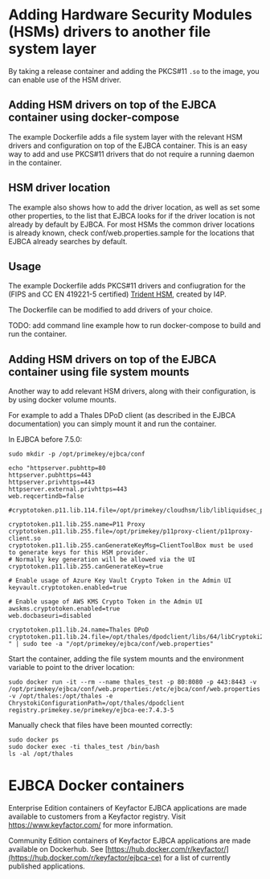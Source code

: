 # Adding Hardware Security Modules (HSMs) drivers to another file system layer

By taking a release container and adding the PKCS#11 `.so` to the image, you can enable use of the HSM driver.

## Adding HSM drivers on top of the EJBCA container using docker-compose

The example Dockerfile adds a file system layer with the relevant HSM drivers and configuration on top of the EJBCA container. This is an easy way to add and use PKCS#11 drivers that do not require a running daemon in the container.

## HSM driver location
The example also shows how to add the driver location, as well as set some other properties, to the list that EJBCA looks for if the driver location is not already by default by EJBCA. 
For most HSMs the common driver locations is already known, check conf/web.properties.sample for the locations that EJBCA already searches by default.

## Usage

The example Dockerfile adds PKCS#11 drivers and confiugration for the (FIPS and CC EN 419221-5 certified) [Trident HSM](https://www.i4p.com/), created by I4P. 

The Dockerfile can be modified to add drivers of your choice.

TODO: add command line example how to run docker-compose to build and run the container.

## Adding HSM drivers on top of the EJBCA container using file system mounts

Another way to add relevant HSM drivers, along with their configuration, is by using docker volume mounts.

For example to add a Thales DPoD client (as described in the EJBCA documentation) you can simply mount it and run the container.

In EJBCA before 7.5.0:

```
sudo mkdir -p /opt/primekey/ejbca/conf
 
echo "httpserver.pubhttp=80
httpserver.pubhttps=443
httpserver.privhttps=443
httpserver.external.privhttps=443
web.reqcertindb=false
 
#cryptotoken.p11.lib.114.file=/opt/primekey/cloudhsm/lib/libliquidsec_pkcs11.so
 
cryptotoken.p11.lib.255.name=P11 Proxy
cryptotoken.p11.lib.255.file=/opt/primekey/p11proxy-client/p11proxy-client.so
cryptotoken.p11.lib.255.canGenerateKeyMsg=ClientToolBox must be used to generate keys for this HSM provider.
# Normally key generation will be allowed via the UI
cryptotoken.p11.lib.255.canGenerateKey=true
 
# Enable usage of Azure Key Vault Crypto Token in the Admin UI
keyvault.cryptotoken.enabled=true
 
# Enable usage of AWS KMS Crypto Token in the Admin UI
awskms.cryptotoken.enabled=true
web.docbaseuri=disabled
 
cryptotoken.p11.lib.24.name=Thales DPoD
cryptotoken.p11.lib.24.file=/opt/thales/dpodclient/libs/64/libCryptoki2.so
" | sudo tee -a "/opt/primekey/ejbca/conf/web.properties"
```

Start the container, adding the file system mounts and the environment variable to point to the driver location:

```
sudo docker run -it --rm --name thales_test -p 80:8080 -p 443:8443 -v /opt/primekey/ejbca/conf/web.properties:/etc/ejbca/conf/web.properties -v /opt/thales:/opt/thales -e ChrystokiConfigurationPath=/opt/thales/dpodclient registry.primekey.se/primekey/ejbca-ee:7.4.3-5
```

Manually check that files have been mounted correctly:

```
sudo docker ps
sudo docker exec -ti thales_test /bin/bash
ls -al /opt/thales
```

# EJBCA Docker containers

Enterprise Edition containers of Keyfactor EJBCA applications are made available to customers from a Keyfactor registry. Visit https://www.keyfactor.com/ for more information.

Community Edition containers of Keyfactor EJBCA applications are made available on Dockerhub. See [https://hub.docker.com/r/keyfactor/](https://hub.docker.com/r/keyfactor/ejbca-ce) for a list of currently published applications.
